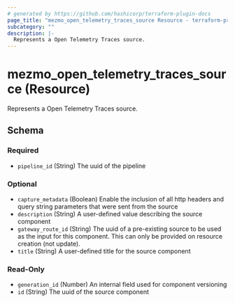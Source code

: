 ```yaml
---
# generated by https://github.com/hashicorp/terraform-plugin-docs
page_title: "mezmo_open_telemetry_traces_source Resource - terraform-provider-mezmo"
subcategory: ""
description: |-
  Represents a Open Telemetry Traces source.
---
```


# mezmo_open_telemetry_traces_source (Resource)

Represents a Open Telemetry Traces source.



<!-- schema generated by tfplugindocs -->
## Schema

### Required

- `pipeline_id` (String) The uuid of the pipeline

### Optional

- `capture_metadata` (Boolean) Enable the inclusion of all http headers and query string parameters that were sent from the source
- `description` (String) A user-defined value describing the source component
- `gateway_route_id` (String) The uuid of a pre-existing source to be used as the input for this component. This can only be provided on resource creation (not update).
- `title` (String) A user-defined title for the source component

### Read-Only

- `generation_id` (Number) An internal field used for component versioning
- `id` (String) The uuid of the source component

